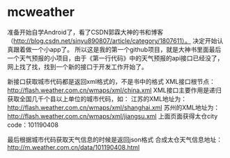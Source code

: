 # mcweather
准备开始自学Android了，看了CSDN郭霖大神的书和博客（http://blog.csdn.net/sinyu890807/article/category/1807611）。
决定开始认真跟着做一个小app了。
所以这是我的第一个github项目，就是大神书里面最后一个天气预报的小项目，由于《第一行代码》中的天气预报的api接口已经没了，网上找了找，找到一个新的接口于开发工作开始了。

新接口获取城市代码都是返回xml格式的，不是书中的格式
XML接口根节点： http://flash.weather.com.cn/wmaps/xml/china.xml
XML接口主要作用是递归获取全国几千个县以上单位的城市代码，如：
江苏的XML地址为：http://flash.weather.com.cn/wmaps/xml/shanghai.xml
苏州的XML地址为：http://flash.weather.com.cn/wmaps/xml/jiangsu.xml
上面页面获得太仓city code：101190408

最后根据城市代码获取天气信息的时候是返回json格式
合成太仓天气信息地址：http://m.weather.com.cn/data/101190408.html
